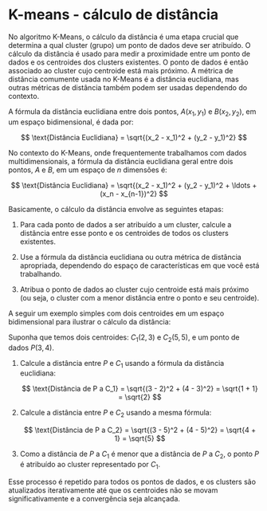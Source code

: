 # K-means - cálculo de distância

No algoritmo K-Means, o cálculo da distância é uma etapa crucial que determina a qual cluster (grupo) um ponto de dados deve ser atribuído. O cálculo da distância é usado para medir a proximidade entre um ponto de dados e os centroides dos clusters existentes. O ponto de dados é então associado ao cluster cujo centroide está mais próximo. A métrica de distância comumente usada no K-Means é a distância euclidiana, mas outras métricas de distância também podem ser usadas dependendo do contexto.

A fórmula da distância euclidiana entre dois pontos, $A(x_1, y_1)$ e $B(x_2, y_2)$, em um espaço bidimensional, é dada por:

$$
\text{Distância Euclidiana} = \sqrt{(x_2 - x_1)^2 + (y_2 - y_1)^2}
$$

No contexto do K-Means, onde frequentemente trabalhamos com dados multidimensionais, a fórmula da distância euclidiana geral entre dois pontos, $A$ e $B$, em um espaço de $n$ dimensões é:

$$
\text{Distância Euclidiana} = \sqrt{(x_2 - x_1)^2 + (y_2 - y_1)^2 + \ldots + (x_n - x_{n-1})^2}
$$

Basicamente, o cálculo da distância envolve as seguintes etapas:

1. Para cada ponto de dados a ser atribuído a um cluster, calcule a distância entre esse ponto e os centroides de todos os clusters existentes.

2. Use a fórmula da distância euclidiana ou outra métrica de distância apropriada, dependendo do espaço de características em que você está trabalhando.

3. Atribua o ponto de dados ao cluster cujo centroide está mais próximo (ou seja, o cluster com a menor distância entre o ponto e seu centroide).

A seguir um exemplo simples com dois centroides em um espaço bidimensional para ilustrar o cálculo da distância:

Suponha que temos dois centroides: $C_1(2, 3)$ e $C_2(5, 5)$, e um ponto de dados $P(3, 4)$.

1. Calcule a distância entre $P$ e $C_1$ usando a fórmula da distância euclidiana:

   $$
   \text{Distância de P a C_1} = \sqrt{(3 - 2)^2 + (4 - 3)^2} = \sqrt{1 + 1} = \sqrt{2}
   $$

2. Calcule a distância entre $P$ e $C_2$ usando a mesma fórmula:

   $$
   \text{Distância de P a C_2} = \sqrt{(3 - 5)^2 + (4 - 5)^2} = \sqrt{4 + 1} = \sqrt{5}
   $$

3. Como a distância de $P$ a $C_1$ é menor que a distância de $P$ a $C_2$, o ponto $P$ é atribuído ao cluster representado por $C_1$.

Esse processo é repetido para todos os pontos de dados, e os clusters são atualizados iterativamente até que os centroides não se movam significativamente e a convergência seja alcançada.
